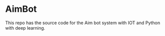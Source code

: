# AimBot
This repo has the source code for the Aim bot system with IOT and Python with deep learning.
